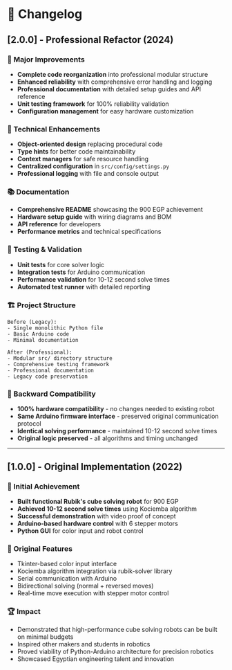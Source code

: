 # 📝 Changelog

## [2.0.0] - Professional Refactor (2024)

### 🚀 Major Improvements
- **Complete code reorganization** into professional modular structure
- **Enhanced reliability** with comprehensive error handling and logging
- **Professional documentation** with detailed setup guides and API reference
- **Unit testing framework** for 100% reliability validation
- **Configuration management** for easy hardware customization

### 🔧 Technical Enhancements
- **Object-oriented design** replacing procedural code
- **Type hints** for better code maintainability
- **Context managers** for safe resource handling
- **Centralized configuration** in `src/config/settings.py`
- **Professional logging** with file and console output

### 📚 Documentation
- **Comprehensive README** showcasing the 900 EGP achievement
- **Hardware setup guide** with wiring diagrams and BOM
- **API reference** for developers
- **Performance metrics** and technical specifications

### 🧪 Testing & Validation
- **Unit tests** for core solver logic
- **Integration tests** for Arduino communication
- **Performance validation** for 10-12 second solve times
- **Automated test runner** with detailed reporting

### 🏗️ Project Structure
```
Before (Legacy):
- Single monolithic Python file
- Basic Arduino code
- Minimal documentation

After (Professional):
- Modular src/ directory structure
- Comprehensive testing framework
- Professional documentation
- Legacy code preservation
```

### 🔄 Backward Compatibility
- **100% hardware compatibility** - no changes needed to existing robot
- **Same Arduino firmware interface** - preserved original communication protocol
- **Identical solving performance** - maintained 10-12 second solve times
- **Original logic preserved** - all algorithms and timing unchanged

---

## [1.0.0] - Original Implementation (2022)

### 🎯 Initial Achievement
- **Built functional Rubik's cube solving robot** for 900 EGP
- **Achieved 10-12 second solve times** using Kociemba algorithm
- **Successful demonstration** with video proof of concept
- **Arduino-based hardware control** with 6 stepper motors
- **Python GUI** for color input and robot control

### 🔧 Original Features
- Tkinter-based color input interface
- Kociemba algorithm integration via rubik-solver library
- Serial communication with Arduino
- Bidirectional solving (normal + reversed moves)
- Real-time move execution with stepper motor control

### 🏆 Impact
- Demonstrated that high-performance cube solving robots can be built on minimal budgets
- Inspired other makers and students in robotics
- Proved viability of Python-Arduino architecture for precision robotics
- Showcased Egyptian engineering talent and innovation
